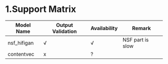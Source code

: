 # 1.Support Matrix

| Model Name  | Output Validation | Availability | Remark             |
| ----------- | ----------------- | ------------ | ------------------ |
| nsf_hifigan | √                 | √            | NSF part is slow   |
| contentvec  | x                 | ?            |                    |